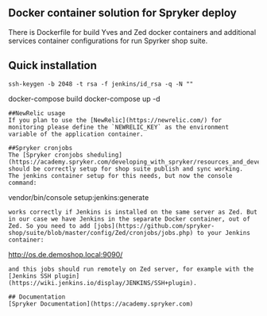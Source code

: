 ## Docker container solution for Spryker deploy
There is Dockerfile for build Yves and Zed docker containers and additional services container configurations for run Spyrker shop suite.
## Quick installation
```
ssh-keygen -b 2048 -t rsa -f jenkins/id_rsa -q -N ""

```
docker-compose build
docker-compose up -d
```
##NewRelic usage
If you plan to use the [NewRelic](https://newrelic.com/) for monitoring please define the `NEWRELIC_KEY` as the environment variable of the application container.

##Spryker cronjobs
The [Spryker cronjobs sheduling](https://academy.spryker.com/developing_with_spryker/resources_and_developer_tools/cronjob_scheduling.html) should be correctly setup for shop suite publish and sync working.
The jenkins container setup for this needs, but now the console command:
```
vendor/bin/console setup:jenkins:generate
```
works correctly if Jenkins is installed on the same server as Zed. But in our case we have Jenkins in the separate Docker container, out of Zed. So you need to add [jobs](https://github.com/spryker-shop/suite/blob/master/config/Zed/cronjobs/jobs.php) to your Jenkins container:
```
http://os.de.demoshop.local:9090/
```
and this jobs should run remotely on Zed server, for example with the [Jenkins SSH plugin](https://wiki.jenkins.io/display/JENKINS/SSH+plugin).

## Documentation
[Spryker Documentation](https://academy.spryker.com)
